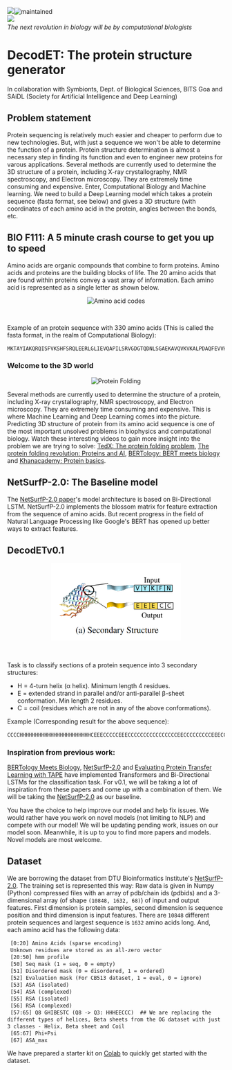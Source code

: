![](http://www.cbs.dtu.dk/services/NetSurfP/)![maintained](http://img.shields.io/badge/status-maintained-greeb.png)<br>
![](http://www.cbs.dtu.dk/services/NetSurfP/)<br>
<I> The next revolution in biology will be by computational biologists</I>
# DecodET: The protein structure generator
In collaboration with Symbionts, Dept. of Biological Sciences, BITS Goa and SAiDL (Society for Artificial Intelligence and Deep Learning)

## Problem statement
Protein sequencing is relatively much easier and cheaper to perform due to new technologies. But, with just a sequence we won't be able to determine the function of a protein. Protein structure determination is almost a necessary step in finding its function and even to engineer new proteins for varous applications. Several methods are currently used to determine the 3D structure of a protein, including X-ray crystallography, NMR spectroscopy, and Electron microscopy. They are extremely time consuming and expensive. Enter, Computational Biology and Machine learning. We need to build a Deep Learning model which takes a protein sequence (fasta format, see below) and gives a 3D structure (with coordinates of each amino acid in the protein, angles between the bonds, etc.
  
## BIO F111: A 5 minute crash course to get you up to speed
Amino acids are organic compounds that combine to form proteins. Amino acids and proteins are the building blocks of life. The 20 amino acids that are found within proteins convey a vast array of information. Each amino acid is represented as a single letter as shown below. 

<p align="center">
<img src= "https://i.pinimg.com/originals/57/fd/a8/57fda8cac0f5bfdabd2dfbe843ec93c2.png" alt="Amino acid codes" width=300>
</p><br>

Example of an protein sequence with 330 amino acids (This is called the fasta format, in the realm of Computational Biology): 
```
MKTAYIAKQRQISFVKSHFSRQLEERLGLIEVQAPILSRVGDGTQDNLSGAEKAVQVKVKALPDAQFEVVHSLAKWKRQTLGQHDFSAGEGLYTHMKALRPDEDRLSPLHSVYVDQWDWERVMGDGERQFSTLKSTVEAIWAGIKATEAAVSEEFGLAPFLPDQIHFVHSQELLSRYPDLDAKGRERAIAKDLGAVFLVGIGGKLSDGHRHDVRAPDYDDWSTPSELGHAGLNGDILVWNPVLEDAFELSSMGIRVDADTLKHQLALTGDEDRLELEWHQALLRGEMPQTIGGGIGQSRLTMLLLQLPHIGQVQAGVWPAAVRESVPSLL
```

### Welcome to the 3D world

<p align="center"><img aligh="left" src= "https://cdn.kastatic.org/ka-perseus-images/71225d815cafcc09102504abdf4e10927283be98.png" alt="Protein Folding" width=300></p>

Several methods are currently used to determine the structure of a protein, including X-ray crystallography, NMR spectroscopy, and Electron microscopy. They are extremely time consuming and expensive. This is where Machine Learning and Deep Learning comes into the picture. Predicting 3D structure of protein from its amino acid sequence is one of the most important unsolved problems in biophysics and computational biology. Watch these interesting videos to gain more insight into the problem we are trying to solve: [TedX: The protein folding problem](https://www.youtube.com/watch?v=zm-3kovWpNQ&feature=youtu.be), [The protein folding revolution: Proteins and AI](https://youtu.be/cAJQbSLlonI), [BERTology: BERT meets biology](https://www.youtube.com/watch?v=q6Kyvy1zLwQ) and [Khanacademy: Protein basics](https://www.khanacademy.org/science/biology/macromolecules/proteins-and-amino-acids/a/orders-of-protein-structure).

## NetSurfP-2.0: The Baseline model
The [NetSurfP-2.0 paper](https://onlinelibrary.wiley.com/doi/abs/10.1002/prot.25674)'s model architecture is based on Bi-Directional LSTM. NetSurfP-2.0 implements the blossom matrix for feature extraction from the sequence of amino acids. But recent progress in the field of Natural Language Processing like Google's BERT has opened up better ways to extract features. 

## DecodETv0.1
<p align="center">
<img src= "https://github.com/Kratos-The-Rover/DecodET/blob/master/str.PNG" alt="Amino acid codes" width=300>
</p><br>

Task is to classify sections of a protein sequence into 3 secondary structures:
- H = 4-turn helix (α helix). Minimum length 4 residues.
- E = extended strand in parallel and/or anti-parallel β-sheet conformation. Min length 2 residues.
- C = coil (residues which are not in any of the above conformations).

Example (Corresponding result for the above sequence): 
```
CCCCHHHHHHHHHHHHHHHHHHHHHHHCEEECCCCCEEECCCCCCCCCCCCCCCCEECCCCCCCCCEEECCCCCCHHHHHHHHCCCCCCCEEEEEEEEECCCCCCCCCCCCCEEEEEEEEEECCCCCCCHHHHHHHHHHHHHHHHHHHHHHHHHCCCCCCCCCCCEEEEHHHHHHHCCCCCHHHHHHHHHHHHCEEEEECCCCCCCCCCCCCCCCCCCECCCCECCCCCECCEEEEEEEECCCCEEEEEEEEEEECCHHHHHHHHHHHCCCCHHHCHHHHHHHCCCCCCEEEEEEEHHHHHHHHHCCCCHHHCCCCCCCHHHHHHCCCCC
```

### Inspiration from previous work:

[BERTology Meets Biology](https://arxiv.org/abs/2006.15222), [NetSurfP-2.0](https://onlinelibrary.wiley.com/doi/abs/10.1002/prot.25674) and [Evaluating Protein Transfer Learning with TAPE](https://arxiv.org/abs/1906.08230) have implemented Transformers and Bi-Directional LSTMs for the classification task. For v0.1, we will be taking a lot of inspiration from these papers and come up with a combination of them. We will be taking the [NetSurfP-2.0](https://onlinelibrary.wiley.com/doi/abs/10.1002/prot.25674) as our baseline.


You have the choice to help improve our model and help fix issues. We would rather have you work on novel models (not limiting to NLP) and compete with our model! We will be updating pending work, issues on our model soon. Meanwhile, it is up to you to find more papers and models. Novel models are most welcome. 

  
##  Dataset

We are borrowing the dataset from DTU Bioinformatics Institute's [NetSurfP-2.0](http://www.cbs.dtu.dk/services/NetSurfP/). The training set is represented this way: Raw data is given in Numpy (Python) compressed files with an array of pdb/chain ids (pdbids) and a 3-dimensional array (of shape ```(10848, 1632, 68)```) of input and output features. First dimension is protein samples, second dimension is sequence position and third dimension is input features. There are ```10848``` different protein sequences and largest sequence is ```1632``` amino acids long. And, each amino acid has the following data:

```
 [0:20] Amino Acids (sparse encoding)
 Unknown residues are stored as an all-zero vector
 [20:50] hmm profile
 [50] Seq mask (1 = seq, 0 = empty)
 [51] Disordered mask (0 = disordered, 1 = ordered)
 [52] Evaluation mask (For CB513 dataset, 1 = eval, 0 = ignore)
 [53] ASA (isolated)
 [54] ASA (complexed)
 [55] RSA (isolated)
 [56] RSA (complexed)
 [57:65] Q8 GHIBESTC (Q8 -> Q3: HHHEECCC)  ## We are replacing the different types of helices, Beta sheets from the OG dataset with just 3 classes - Helix, Beta sheet and Coil 
 [65:67] Phi+Psi
 [67] ASA_max
```

We have prepared a starter kit on [Colab](https://colab.research.google.com/drive/1Q0hEDSUQ9fFytPF6qWxGzfLkC-BJQv1I?usp=sharing) to quickly get started with the dataset. 

